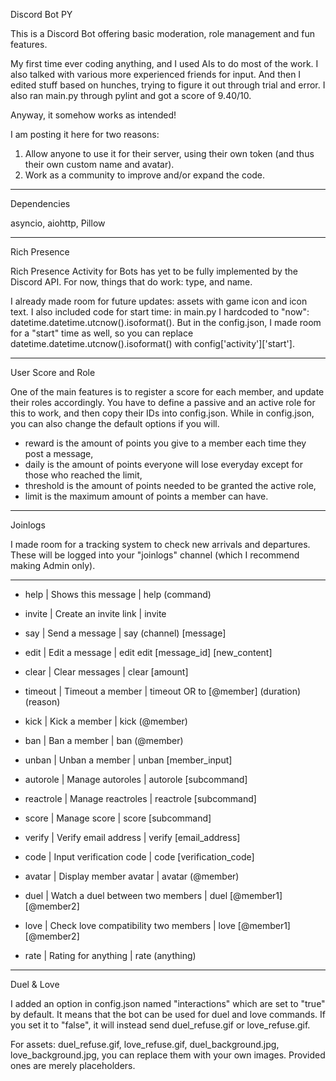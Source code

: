 Discord Bot PY

This is a Discord Bot offering basic moderation, role management and fun features.

My first time ever coding anything, and I used AIs to do most of the work. I also talked with various more experienced friends for input. And then I edited stuff based on hunches, trying to figure it out through trial and error. I also ran main.py through pylint and got a score of 9.40/10.

Anyway, it somehow works as intended!

I am posting it here for two reasons:
1. Allow anyone to use it for their server, using their own token (and thus their own custom name and avatar).
2. Work as a community to improve and/or expand the code.

---

Dependencies

asyncio, aiohttp, Pillow

---

Rich Presence

Rich Presence Activity for Bots has yet to be fully implemented by the Discord API.
For now, things that do work: type, and name.

I already made room for future updates: assets with game icon and icon text.
I also included code for start time: in main.py I hardcoded to "now": datetime.datetime.utcnow().isoformat().
But in the config.json, I made room for a "start" time as well, so you can replace datetime.datetime.utcnow().isoformat() with config['activity']['start'].

---

User Score and Role

One of the main features is to register a score for each member, and update their roles accordingly. You have to define a passive and an active role for this to work, and then copy their IDs into config.json. While in config.json, you can also change the default options if you will.

- reward is the amount of points you give to a member each time they post a message,
- daily is the amount of points everyone will lose everyday except for those who reached the limit,
- threshold is the amount of points needed to be granted the active role,
- limit is the maximum amount of points a member can have.

---

Joinlogs

I made room for a tracking system to check new arrivals and departures. These will be logged into your "joinlogs" channel (which I recommend making Admin only).

---

- help | Shows this message | help (command)
- invite | Create an invite link | invite

- say | Send a message | say (channel) [message]
- edit | Edit a message | edit edit [message_id] [new_content]
- clear | Clear messages | clear [amount]

- timeout | Timeout a member | timeout OR to [@member] (duration) (reason)
- kick | Kick a member | kick (@member)
- ban | Ban a member | ban (@member)
- unban | Unban a member | unban [member_input]

- autorole | Manage autoroles | autorole [subcommand]
- reactrole | Manage reactroles | reactrole [subcommand]
- score | Manage score | score [subcommand]
- verify | Verify email address | verify [email_address]
- code | Input verification code | code [verification_code]

- avatar | Display member avatar | avatar (@member)
- duel | Watch a duel between two members | duel [@member1] [@member2]
- love | Check love compatibility two members | love [@member1] [@member2]
- rate | Rating for anything | rate (anything)

---

Duel & Love

I added an option in config.json named "interactions" which are set to "true" by default. It means that the bot can be used for duel and love commands. If you set it to "false", it will instead send duel_refuse.gif or love_refuse.gif.

For assets: duel_refuse.gif, love_refuse.gif, duel_background.jpg, love_background.jpg, you can replace them with your own images. Provided ones are merely placeholders.
